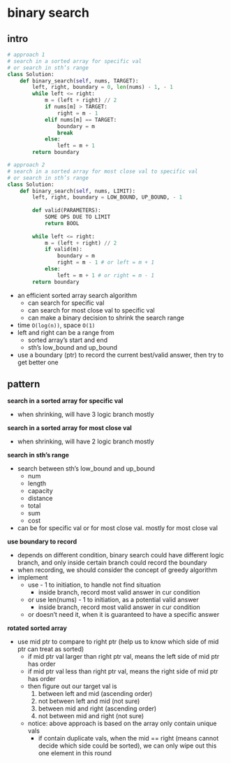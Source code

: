 # binary search

## intro

```python
# approach 1
# search in a sorted array for specific val
# or search in sth’s range
class Solution:
    def binary_search(self, nums, TARGET):
        left, right, boundary = 0, len(nums) - 1, - 1
        while left <= right:
            m = (left + right) // 2
            if nums[m] > TARGET:
                right = m - 1
            elif nums[m] == TARGET:
                boundary = m
                break
            else:
                left = m + 1
        return boundary
```

```python
# approach 2
# search in a sorted array for most close val to specific val
# or search in sth’s range
class Solution:
    def binary_search(self, nums, LIMIT):
        left, right, boundary = LOW_BOUND, UP_BOUND, - 1
        
        def valid(PARAMETERS):
            SOME OPS DUE TO LIMIT
            return BOOL
        
        while left <= right:
            m = (left + right) // 2
            if valid(m):
                boundary = m
                right = m - 1 # or left = m + 1
            else:
                left = m + 1 # or right = m - 1
        return boundary
```

- an efficient sorted array search algorithm
    - can search for specific val
    - can search for most close val to specific val
    - can make a binary decision to shrink the search range
- time `O(log(n))`, space `O(1)`
- left and right can be a range from
    - sorted array’s start and end
    - sth’s low_bound and up_bound
- use a boundary (ptr) to record the current best/valid answer, then try to get better one

## pattern

**search in a sorted array for specific val**

- when shrinking, will have 3 logic branch mostly

**search in a sorted array for most close val**

- when shrinking, will have 2 logic branch mostly

**search in sth’s range**

- search between sth’s low_bound and up_bound
    - num
    - length
    - capacity
    - distance
    - total
    - sum
    - cost
- can be for specific val or for most close val. mostly for most close val

**use boundary to record**

- depends on different condition, binary search could have different logic branch, and only inside certain branch could record the boundary
- when recording, we should consider the concept of greedy algorithm
- implement
    - use - 1 to initiation, to handle not find situation
        - inside branch, record most valid answer in cur condition
    - or use len(nums) - 1 to initiation, as a potential valid answer
        - inside branch, record most valid answer in cur condition
    - or doesn’t need it, when it is guaranteed to have a specific answer

**rotated sorted array**

- use mid ptr to compare to right ptr (help us to know which side of mid ptr can treat as sorted)
    - if mid ptr val larger than right ptr val, means the left side of mid ptr has order
    - if mid ptr val less than right ptr val, means the right side of mid ptr has order
    - then figure out our target val is
        1. between left and mid (ascending order)
        2. not between left and mid (not sure)
        3. between mid and right (ascending order)
        4. not between mid and right (not sure)
    - notice: above approach is based on the array only contain unique vals
        - if contain duplicate vals, when the mid == right (means cannot decide which side could be sorted), we can only wipe out this one element in this round